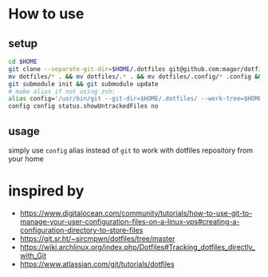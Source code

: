 # How to use

## setup
```bash
cd $HOME
git clone --separate-git-dir=$HOME/.dotfiles git@github.com:magor/dotfiles.git
mv dotfiles/* . && mv dotfiles/.* . && mv dotfiles/.config/* .config && rm -rf dotfiles
git submodule init && git submodule update
# make alias if not using zsh:
alias config='/usr/bin/git --git-dir=$HOME/.dotfiles/ --work-tree=$HOME'
config config status.showUntrackedFiles no
```

## usage
simply use `config` alias instead of `git` to work with dotfiles repository from your home

# inspired by
- https://www.digitalocean.com/community/tutorials/how-to-use-git-to-manage-your-user-configuration-files-on-a-linux-vps#creating-a-configuration-directory-to-store-files
- https://git.sr.ht/~sircmpwn/dotfiles/tree/master
- https://wiki.archlinux.org/index.php/Dotfiles#Tracking_dotfiles_directly_with_Git
- https://www.atlassian.com/git/tutorials/dotfiles
